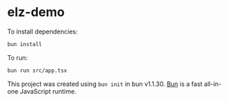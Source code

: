 # elz-demo

To install dependencies:

```bash
bun install
```

To run:

```bash
bun run src/app.tsx
```

This project was created using `bun init` in bun v1.1.30. [Bun](https://bun.sh) is a fast all-in-one JavaScript runtime.
